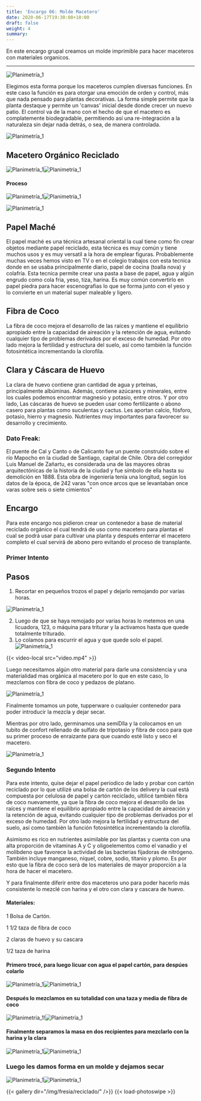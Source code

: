 ```yaml
---
title: 'Encargo 06: Molde Macetero'
date: 2020-06-17T19:30:08+10:00
draft: false
weight: 4
summary: 
---
```


En este encargo grupal creamos un molde imprimible para hacer maceteros con materiales organicos.

---

![Planimetría_1](/img/fresia/reciclado/Drawing.png)

Elegimos esta forma porque los maceteros cumplen diversas funciones. En este caso la función es para otorgar una emoción de orden y control, más que nada pensado para plantas decorativas. La forma simple permite que la planta destaque y permite un 'canvas' inicial desde donde crecer un nuevo patio. El control va de la mano con el hecho de que el macetero es complatemente biodegradable, permitiendo así una re-integración a la naturaleza sin dejar nada detrás, o sea, de manera controlada.

![Planimetría_1](/img/fresia/reciclado/11.png)

## Macetero Orgánico Reciclado  ##

![Planimetría_1](/img/fresia/reciclado/macetero.jpg)![Planimetría_1](/img/fresia/reciclado/9.jpeg)


#### Proceso 
![Planimetría_1](/img/fresia/reciclado/12.jpeg)![Planimetría_1](/img/fresia/reciclado/13.jpeg)

![Planimetría_1](/img/fresia/reciclado/14.jpeg)

## Papel Maché ##
El papel maché es una técnica artesanal oriental la cual tiene como fin crear objetos mediante papel reciclado, esta técnica es muy común y tiene muchos usos y es muy versatil a la hora de emplear figuras. Probablemente muchas veces hemos visto en TV o en el colegio trabajos con esta tecnica donde en se usaba principalmente diario, papel de cocina (toalla nova) y colafría. Esta tecnica permite crear una pasta a base de papel, agua y algún engrudo como cola fria, yeso, tiza, harina. Es muy común convertirlo en papel piedra para hacer escenografias lo que se forma junto con el yeso y lo convierte en un material super maleable y ligero.

## Fibra de Coco ## 

La fibra de coco mejora el desarrollo de las raíces y mantiene el equilibrio apropiado entre la capacidad de aireación y la retención de agua, evitando cualquier tipo de problemas derivados por el exceso de humedad. Por otro lado mejora la fertilidad y estructura del suelo, así como también la función fotosintética incrementando la clorofila.

## Clara y Cáscara de Huevo ##

La clara de huevo contiene gran cantidad de agua y prteínas, principalmente albúminas. Además, contiene azúcares y minerales, entre los cuales podemos encontrar magnesio y potasio, entre otros. Y por otro lado, Las cáscaras de huevo se pueden usar como fertilizante o abono casero para plantas como suculentas y cactus. Les aportan calcio, fósforo, potasio, hierro y magnesio. Nutrientes muy importantes para favorecer su desarrollo y crecimiento.

### Dato Freak: 
El puente de Cal y Canto o de Calicanto fue un puente construido sobre el río Mapocho en la ciudad de Santiago, capital de Chile. Obra del corregidor Luis Manuel de Zañartu, es considerada una de las mayores obras arquitectónicas de la historia de la ciudad y fue símbolo de ella hasta su demolición en 1888. Esta obra de ingeniería tenía una longitud, según los datos de la época, de 242 varas "con once arcos que se levantaban once varas sobre seis o siete cimientos" 
## Encargo ##

Para este encargo nos pidieron crear un contenedor a base de material reciclado orgánico el cual tendrá de uso como macetero para plantas el cual se podrá usar para cultivar una planta y después enterrar el macetero completo el cual servirá de abono pero evitando el proceso de transplante.


### Primer Intento ###
## Pasos ##

1. Recortar en pequeños trozos el papel y dejarlo remojando por varias horas.

![Planimetría_1](/img/fresia/reciclado/remoje.jpg)

2. Luego de que se haya remojado por varias horas lo metemos en una licuadora, 123, o máquina para triturar y la activamos hasta que quede totalmente triturado.
3. Lo colamos para escurrir el agua y que quede solo el papel.
![Planimetría_1](/img/fresia/reciclado/colado.jpg)

{{< video-local src="video.mp4" >}}

Luego necesitamos algún otro material para darle una consistencia y una materialidad mas orgánica al macetero por lo que en este caso, lo mezclamos con fibra de coco y pedazos de platano.

![Planimetría_1](/img/fresia/reciclado/fibra.jpg)

Finalmente tomamos un pote, tupperware o cualquier contenedor para poder introducir la mezcla y dejar secar.

Mientras por otro lado, germinamos una semiDlla y la colocamos en un tubito de confort rellenado de sulfato de tripotasio y fibra de coco para que su primer proceso de enraizante para que cuando esté listo y seco el macetero.


![Planimetría_1](/img/fresia/reciclado/plant.jpg)


### Segundo Intento ####

Para este intento, quise dejar el papel periodico de lado y probar con cartón reciclado por lo que utilizé una bolsa de cartón de los delivery la cual está compuesta por celulosa de papel y cartón reciclado, ultilicé también fibra de coco nuevamente, ya que la fibra de coco mejora el desarrollo de las raíces y mantiene el equilibrio apropiado entre la capacidad de aireación y la retención de agua, evitando cualquier tipo de problemas derivados por el exceso de humedad. Por otro lado mejora la fertilidad y estructura del suelo, así como también la función fotosintética incrementando la clorofila.

Asimismo es rico en nutrientes asimilable por las plantas y cuenta con una alta proporción de vitaminas A y C y oligoelementos como el vanadio y el molibdeno que favorece la actividad de las bacterias fijadoras de nitrógeno. También incluye manganeso, níquel, cobre, sodio, titanio y plomo. Es por esto que la fibra de coco será de los materiales de mayor proporción a la hora de hacer el macetero.

Y para finalmente diferir entre dos maceteros uno para poder hacerlo más consistente lo mezclé con harina y el otro con clara y cascara de huevo.

#### Materiales:

1 Bolsa de Cartón.

1 1/2 taza de fibra de coco

2 claras de huevo y su cascara

1/2 taza de harina

#### Primero trocé, para luego licuar con agua el papel cartón, para despúes colarlo ####
![Planimetría_1](/img/fresia/reciclado/1.jpeg)![Planimetría_1](/img/fresia/reciclado/2.jpeg)


#### Después lo mezclamos en su totalidad con una taza y media de fibra de coco ###

![Planimetría_1](/img/fresia/reciclado/3.jpeg)!![Planimetría_1](/img/fresia/reciclado/4.jpeg)


#### Finalmente separamos la masa en dos recipientes para mezclarlo con la harina y la clara ####

![Planimetría_1](/img/fresia/reciclado/5.jpeg)![Planimetría_1](/img/fresia/reciclado/6.jpeg)

### Luego les damos forma en un molde y dejamos secar ####


![Planimetría_1](/img/fresia/reciclado/7.jpeg)![Planimetría_1](/img/fresia/reciclado/8.jpeg)










{{< gallery dir="/img/fresia/reciclado/" />}} {{< load-photoswipe >}}